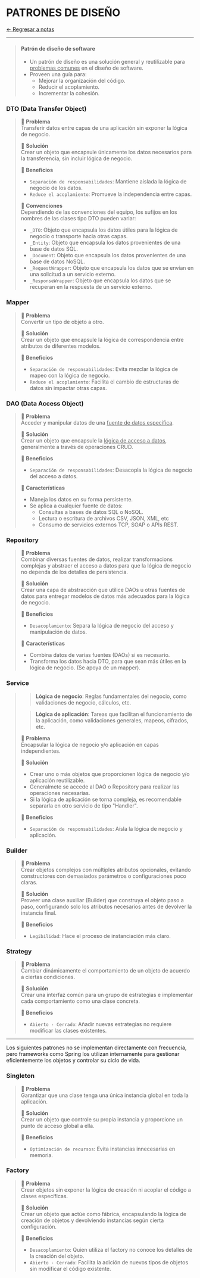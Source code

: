 # PATRONES DE DISEÑO

[← Regresar a notas](../../README.md) <br>

---

> #### Patrón de diseño de software
> - Un patrón de diseño es una solución general y reutilizable para <u>problemas comunes</u> en el diseño de software.
> - Proveen una guía para:
>   - Mejorar la organización del código.
>   - Reducir el acoplamiento.
>   - Incrementar la cohesión.

### DTO (Data Transfer Object)
> 📌 **Problema** <br>
> Transferir datos entre capas de una aplicación sin exponer la lógica de negocio.
>
> 📌 **Solución** <br>
> Crear un objeto que encapsule únicamente los datos necesarios para la transferencia, sin incluir lógica de negocio.
>
> 📌 **Beneficios** <br>
> - `Separación de responsabilidades`: Mantiene aislada la lógica de negocio de los datos.
> - `Reduce el acoplamiento`: Promueve la independencia entre capas.
> 
> 📌 **Convenciones** <br>
> Dependiendo de las convenciones del equipo, los sufijos en los nombres de las clases tipo DTO pueden variar:
> - `_DTO`: Objeto que encapsula los datos útiles para la lógica de negocio o transporte hacia otras capas.
> - `_Entity`: Objeto que encapsula los datos provenientes de una base de datos SQL.
> - `_Document`: Objeto que encapsula los datos provenientes de una base de datos NoSQL.
> - `_RequestWrapper`: Objeto que encapsula los datos que se envían en una solicitud a un servicio externo.
> - `_ResponseWrapper`: Objeto que encapsula los datos que se recuperan en la respuesta de un servicio externo.

### Mapper
> 📌 **Problema** <br>
> Convertir un tipo de objeto a otro.
>
> 📌 **Solución** <br>
> Crear un objeto que encapsule la lógica de correspondencia entre atributos de diferentes modelos.
>
> 📌 **Beneficios** <br>
> - `Separación de responsabilidades`: Evita mezclar la lógica de mapeo con la lógica de negocio.
> - `Reduce el acoplamiento`: Facilita el cambio de estructuras de datos sin impactar otras capas.

### DAO (Data Access Object)
> 📌 **Problema** <br>
> Acceder y manipular datos de una <u>fuente de datos específica</u>.
>
> 📌 **Solución** <br>
> Crear un objeto que encapsule la <u>lógica de acceso a datos</u>, generalmente a través de operaciones CRUD.
>
> 📌 **Beneficios** <br>
> - `Separación de responsabilidades`: Desacopla la lógica de negocio del acceso a datos.
> 
> 📌 **Características** <br>
> - Maneja los datos en su forma persistente.
> - Se aplica a cualquier fuente de datos:
>   - Consultas a bases de datos SQL o NoSQL.
>   - Lectura o escritura de archivos CSV, JSON, XML, etc
>   - Consumo de servicios externos TCP, SOAP o APIs REST.

### Repository
> 📌 **Problema** <br>
> Combinar diversas fuentes de datos, realizar transformacions complejas y abstraer el acceso a datos para que la lógica de negocio no dependa de los detalles de persistencia.
>
> 📌 **Solución** <br>
> Crear una capa de abstracción que utilice DAOs u otras fuentes de datos para entregar modelos de datos más adecuados para la lógica de negocio.
>
> 📌 **Beneficios** <br>
> - `Desacoplamiento`: Separa la lógica de negocio del acceso y manipulación de datos.
>
> 📌 **Características** <br>
> - Combina datos de varias fuentes (DAOs) si es necesario.
> - Transforma los datos hacia DTO, para que sean más útiles en la lógica de negocio. (Se apoya de un mapper).

### Service
> > **Lógica de negocio**: Reglas fundamentales del negocio, como validaciones de negocio, cálculos, etc.
>
> > **Lógica de aplicación**: Tareas que facilitan el funcionamiento de la aplicación, como validaciones generales, mapeos, cifrados, etc.
> 
> 📌 **Problema** <br>
> Encapsular la lógica de negocio y/o aplicación en capas independientes.
>
> 📌 **Solución** <br>
> - Crear uno o más objetos que proporcionen lógica de negocio y/o aplicación reutilizable.
> - Generalmete se accede al DAO o Repository para realizar las operaciones necesarias.
> - Si la lógica de aplicación se torna compleja, es recomendable separarla en otro servicio de tipo "Handler".
>
> 📌 **Beneficios** <br>
> - `Separación de responsabilidades`: Aísla la lógica de negocio y aplicación.

### Builder
> 📌 **Problema** <br>
> Crear objetos complejos con múltiples atributos opcionales, evitando constructores con demasiados parámetros o configuraciones poco claras.
>
> 📌 **Solución** <br>
> Proveer una clase auxiliar (Builder) que construya el objeto paso a paso, configurando solo los atributos necesarios antes de devolver la instancia final.
>
> 📌 **Beneficios** <br>
> - `Legibilidad`: Hace el proceso de instanciación más claro.

### Strategy
> 📌 **Problema** <br>
> Cambiar dinámicamente el comportamiento de un objeto de acuerdo a ciertas condiciones.
>
> 📌 **Solución** <br>
> Crear una interfaz común para un grupo de estrategias e implementar cada comportamiento como una clase concreta.
>
> 📌 **Beneficios** <br>
> - `Abierto - Cerrado`: Añadir nuevas estrategias no requiere modificar las clases existentes.

--- 

Los siguientes patrones no se implementan directamente con frecuencia, pero frameworks como Spring los utilizan internamente para gestionar eficientemente los objetos y controlar su ciclo de vida.

### Singleton
> 📌 **Problema** <br>
> Garantizar que una clase tenga una única instancia global en toda la aplicación.
>
> 📌 **Solución** <br>
> Crear un objeto que controle su propia instancia y proporcione un punto de acceso global a ella.
>
> 📌 **Beneficios** <br>
> - `Optimización de recursos`: Evita instancias innecesarias en memoria.

### Factory
> 📌 **Problema** <br>
> Crear objetos sin exponer la lógica de creación ni acoplar el código a clases específicas.
>
> 📌 **Solución** <br>
> Crear un objeto que actúe como fábrica, encapsulando la lógica de creación de objetos y devolviendo instancias según cierta configuración.
>
> 📌 **Beneficios** <br>
> - `Desacoplamiento`: Quien utiliza el factory no conoce los detalles de la creación del objeto.
> - `Abierto - Cerrado`: Facilita la adición de nuevos tipos de objetos sin modificar el código existente.